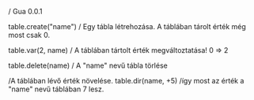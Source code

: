 / Gua 0.0.1

table.create("name")
/ Egy tábla létrehozása. A táblában tárolt érték még most csak 0.

table.var(2, name)
/ A táblában tártolt érték megváltoztatása! 0 => 2

table.delete(name)
/ A "name" nevű tábla törlése

/A táblában lévő érték növelése.
table.dir(name, +5)
/így most az érték a "name" nevű táblában 7 lesz.
